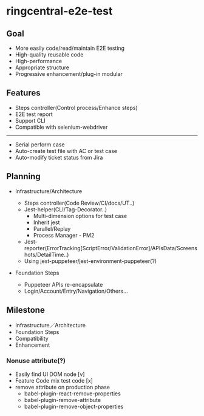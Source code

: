 # ringcentral-e2e-test

## Goal
* More easily code/read/maintain E2E testing
* High-quality reusable code
* High-performance
* Appropriate structure
* Progressive enhancement/plug-in modular

## Features
* Steps controller(Control process/Enhance steps)
* E2E test report
* Support CLI
* Compatible with selenium-webdriver
----
* Serial perform case
* Auto-create test file with AC or test case
* Auto-modify ticket status from Jira

## Planning
- Infrastructure/Architecture
  * Steps controller(Code Review/CI/docs/UT..)
  * Jest-helper(CLI/Tag-Decorator..)
    * Multi-dimension options for test case 
    * Inherit jest
    * Parallel/Replay
    * Process Manager - PM2
  * Jest-reporter(ErrorTracking[ScriptError/ValidationError]/APIsData/Screenshots/DetailTime..)
  * Using jest-puppeteer/jest-environment-puppeteer(?)

- Foundation Steps
  * Puppeteer APIs re-encapsulate
  * Login/Account/Entry/Navigation/Others...

## Milestone
* Infrastructure／Architecture
* Foundation Steps
* Compatibility
* Enhancement


### Nonuse attribute(?)
- Easily find UI DOM  node [v]
- Feature Code mix test code [x]
- remove attribute on production phase
  * babel-plugin-react-remove-properties
  * babel-plugin-remove-attribute
  * babel-plugin-remove-object-properties



